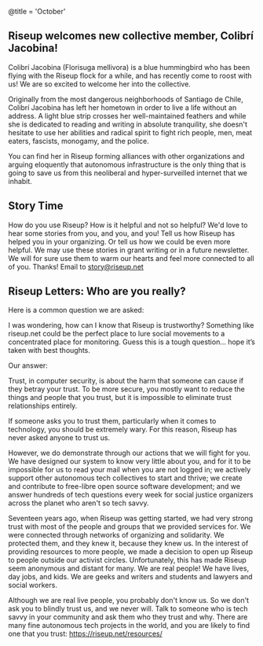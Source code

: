 @title = 'October'

Riseup welcomes new collective member, Colibrí Jacobina!
----------------------------------------------------------

Colibrí Jacobina (Florisuga mellivora) is a blue hummingbird who has
been flying with the Riseup flock for a while, and has recently come to
roost with us! We are so excited to welcome her into the collective.

Originally from the most dangerous neighborhoods of Santiago de Chile,
Colibrí Jacobina has left her hometown in order to live a life without
an address. A light blue strip crosses her well-maintained feathers and
while she is dedicated to reading and writing in absolute tranquility,
she doesn't hesitate to use her abilities and radical spirit to fight
rich people, men, meat eaters, fascists, monogamy, and the police.

You can find her in Riseup forming alliances with other organizations
and arguing eloquently that autonomous infrastructure is the only thing
that is going to save us from this neoliberal and hyper-surveilled
internet that we inhabit.

Story Time
----------------------------------------------------------

How do you use Riseup? How is it helpful and not so helpful? We'd love
to hear some stories from you, and you, and you! Tell us how Riseup has
helped you in your organizing. Or tell us how we could be even more
helpful. We may use these stories in grant writing or in a future
newsletter. We will for sure use them to warm our hearts and feel more
connected to all of you. Thanks! Email to story@riseup.net

Riseup Letters: Who are you really?
----------------------------------------------------------

Here is a common question we are asked:

I was wondering, how can I know that Riseup is trustworthy? Something
like riseup.net could be the perfect place to lure social movements to a
concentrated place for monitoring. Guess this is a tough question...
hope it’s taken with best thoughts.

Our answer:

Trust, in computer security, is about the harm that someone can cause if
they betray your trust. To be more secure, you mostly want to reduce the
things and people that you trust, but it is impossible to eliminate
trust relationships entirely.

If someone asks you to trust them, particularly when it comes to
technology, you should be extremely wary. For this reason, Riseup has
never asked anyone to trust us.

However, we do demonstrate through our actions that we will fight for
you. We have designed our system to know very little about you, and for
it to be impossible for us to read your mail when you are not logged in;
we actively support other autonomous tech collectives to start and
thrive; we create and contribute to free-libre open source software
development; and we answer hundreds of tech questions every week for
social justice organizers across the planet who aren't so tech savvy.

Seventeen years ago, when Riseup was getting started, we had very strong
trust with most of the people and groups that we provided services for.
We were connected through networks of organizing and solidarity. We
protected them, and they knew it, because they knew us. In the interest
of providing resources to more people, we made a decision to open up
Riseup to people outside our activist circles. Unfortunately, this has
made Riseup seem anonymous and distant for many. We are real people! We
have lives, day jobs, and kids. We are geeks and writers and students
and lawyers and social workers.

Although we are real live people, you probably don't know us. So we
don't ask you to blindly trust us, and we never will. Talk to someone
who is tech savvy in your community and ask them who they trust and why.
There are many fine autonomous tech projects in the world, and you are
likely to find one that you trust: https://riseup.net/resources/
